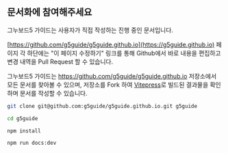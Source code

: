 ## 문서화에 참여해주세요

그누보드5 가이드는 사용자가 직접 작성하는 진행 중인 문서입니다.

[https://github.com/g5guide/g5guide.github.io](https://g5guide.github.io) 페이지 각 하단에는 "이 페이지 수정하기" 링크를 통해 Github에서 바로 내용을 편집하고 변경 내역을 Pull Request 할 수 있습니다.

그누보드5 가이드는 https://github.com/g5guide/g5guide.github.io 저장소에서 모든 문서를 찾아볼 수 있으며, 저장소를 Fork 하여 [Vitepress](https://vitepress.dev)로 빌드된 결과물을 확인하며 문서를 작성할 수 있습니다.

```bash
git clone git@github.com:g5guide/g5guide.github.io.git g5guide

cd g5guide

npm install

npm run docs:dev
```
